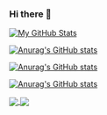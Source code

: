 ### Hi there 👋

[![My GitHub Stats](https://github-readme-stats.vercel.app/api?username=ljnazar&show_icons=true&hide=issues,contribs&theme=dark#gh-dark-mode-only)]()

[![Anurag's GitHub stats](https://github-readme-stats.vercel.app/api?username=ljnazar)]()

[![Anurag's GitHub stats](https://github-readme-stats.vercel.app/api/top-langs/?username=ljnazar&langs_count=6&layout=compact&theme=dark#gh-dark-mode-only)]()

[![Anurag's GitHub stats](https://github-readme-stats.vercel.app/api?username=anuraghazra)]()

<a href="https://github.com/anuraghazra/github-readme-stats">
  <img align="center" src="https://github-readme-stats.vercel.app/api/pin/?username=anuraghazra&repo=github-readme-stats" />
</a>
<a href="https://github.com/anuraghazra/convoychat">
  <img align="center" src="https://github-readme-stats.vercel.app/api?username=ljnazar" />
</a>

<!--
**ljnazar/ljnazar** is a ✨ _special_ ✨ repository because its `README.md` (this file) appears on your GitHub profile.

Here are some ideas to get you started:

- 🔭 I’m currently working on ...
- 🌱 I’m currently learning ...
- 👯 I’m looking to collaborate on ...
- 🤔 I’m looking for help with ...
- 💬 Ask me about ...
- 📫 How to reach me: ...
- 😄 Pronouns: ...
- ⚡ Fun fact: ...
-->
